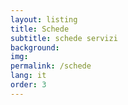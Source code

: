 ```yaml
---
layout: listing
title: Schede
subtitle: schede servizi
background:
img:
permalink: /schede
lang: it
order: 3 
---
```


<script src="{{site.baseurl}}/assets/scripts/schede-listing.js"></script>
